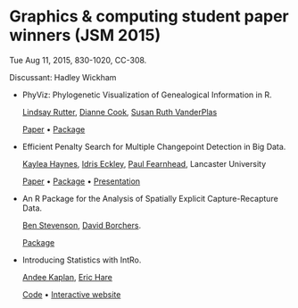 # Graphics & computing student paper winners (JSM 2015)

Tue Aug 11, 2015, 830-1020, CC-308.

Discussant: Hadley Wickham

*   PhyViz: Phylogenetic Visualization of Genealogical Information in R. 
  
    [Lindsay Rutter](https://github.com/lrutter), 
    [Dianne Cook](http://dicook.github.io), 
    [Susan Ruth VanderPlas](https://github.com/srvanderplas)
  
    [Paper](https://github.com/lrutter/PhyVizPaper/raw/master/phyViz.pdf) •
    [Package](https://cran.rstudio.com/web/packages/ggenealogy)

*   Efficient Penalty Search for Multiple Changepoint Detection in Big Data.
   
    [Kaylea Haynes](http://www.lancs.ac.uk/~haynesk/), 
    [Idris Eckley](http://www.lancs.ac.uk/~eckley/),
    [Paul Fearnhead](http://www.maths.lancs.ac.uk/~fearnhea/), Lancaster University
     
    [Paper](http://arxiv.org/pdf/1412.3617) •
    [Package](https://cran.r-project.org/package=changepoint) •
    [Presentation](http://www.lancs.ac.uk/~haynesk/KayleaHaynes.pdf)

*   An R Package for the Analysis of Spatially Explicit Capture-Recapture Data.

    [Ben Stevenson](http://www.creem.st-and.ac.uk/bens/bcs.html),
    [David Borchers](http://www.creem.st-and.ac.uk/dlb/dlb.html).
    
    [Package](https://github.com/b-steve/admbsecr)
   
*   Introducing Statistics with IntRo.

    [Andee Kaplan](http://andeekaplan.com), [Eric Hare](http://erichare.me)
    
    [Code](https://github.com/gammarama/intRo) •
    [Interactive website](http://intro-stats.com)

